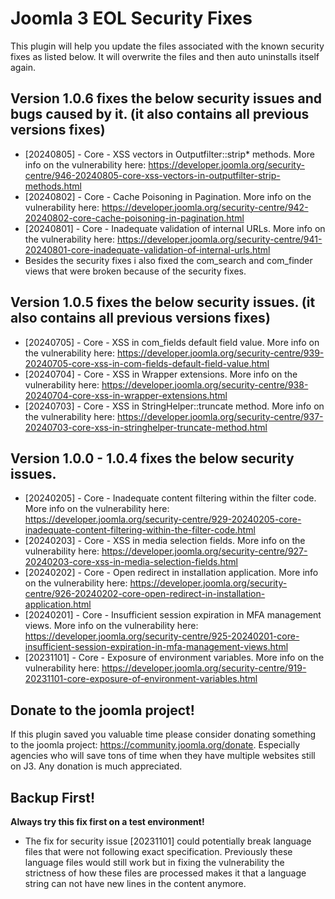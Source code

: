 # Joomla 3 EOL Security Fixes
 
This plugin will help you update the files associated with the known security fixes as listed below.
It will overwrite the files and then auto uninstalls itself again. 
## Version 1.0.6 fixes the below security issues and bugs caused by it. (it also contains all previous versions fixes)
- [20240805] - Core - XSS vectors in Outputfilter::strip* methods. More info on the vulnerability here: https://developer.joomla.org/security-centre/946-20240805-core-xss-vectors-in-outputfilter-strip-methods.html
- [20240802] - Core - Cache Poisoning in Pagination. More info on the vulnerability here: https://developer.joomla.org/security-centre/942-20240802-core-cache-poisoning-in-pagination.html
- [20240801] - Core - Inadequate validation of internal URLs. More info on the vulnerability here: https://developer.joomla.org/security-centre/941-20240801-core-inadequate-validation-of-internal-urls.html
- Besides the security fixes i also fixed the com_search and com_finder views that were broken because of the security fixes.

## Version 1.0.5 fixes the below security issues. (it also contains all previous versions fixes)
- [20240705] - Core - XSS in com_fields default field value. More info on the vulnerability here: https://developer.joomla.org/security-centre/939-20240705-core-xss-in-com-fields-default-field-value.html
- [20240704] - Core - XSS in Wrapper extensions. More info on the vulnerability here: https://developer.joomla.org/security-centre/938-20240704-core-xss-in-wrapper-extensions.html
- [20240703] - Core - XSS in StringHelper::truncate method. More info on the vulnerability here: https://developer.joomla.org/security-centre/937-20240703-core-xss-in-stringhelper-truncate-method.html

## Version 1.0.0 - 1.0.4 fixes the below security issues.
- [20240205] - Core - Inadequate content filtering within the filter code. More info on the vulnerability here: https://developer.joomla.org/security-centre/929-20240205-core-inadequate-content-filtering-within-the-filter-code.html
- [20240203] - Core - XSS in media selection fields. More info on the vulnerability here: https://developer.joomla.org/security-centre/927-20240203-core-xss-in-media-selection-fields.html
- [20240202] - Core - Open redirect in installation application. More info on the vulnerability here: https://developer.joomla.org/security-centre/926-20240202-core-open-redirect-in-installation-application.html
- [20240201] - Core - Insufficient session expiration in MFA management views. More info on the vulnerability here: https://developer.joomla.org/security-centre/925-20240201-core-insufficient-session-expiration-in-mfa-management-views.html
- [20231101] - Core - Exposure of environment variables. More info on the vulnerability here: https://developer.joomla.org/security-centre/919-20231101-core-exposure-of-environment-variables.html

## Donate to the joomla project!
If this plugin saved you valuable time please consider donating something to the joomla project: https://community.joomla.org/donate. 
Especially agencies who will save tons of time when they have multiple websites still on J3. Any donation is much appreciated.

## Backup First!
**Always try this fix first on a test environment!**
- The fix for security issue [20231101] could potentially break language files that were not following exact specification. Previously these language files would still work but in fixing the vulnerability the strictness of how these files are processed makes it that a language string can not have new lines in the content anymore.

